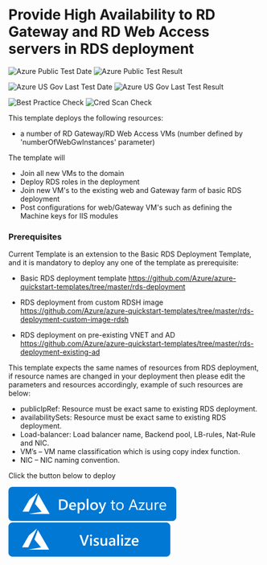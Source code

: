 # Provide High Availability to RD Gateway and RD Web Access servers in RDS deployment

![Azure Public Test Date](https://azurequickstartsservice.blob.core.windows.net/badges/rds-deployment-ha-gateway/PublicLastTestDate.svg)
![Azure Public Test Result](https://azurequickstartsservice.blob.core.windows.net/badges/rds-deployment-ha-gateway/PublicDeployment.svg)

![Azure US Gov Last Test Date](https://azurequickstartsservice.blob.core.windows.net/badges/rds-deployment-ha-gateway/FairfaxLastTestDate.svg)
![Azure US Gov Last Test Result](https://azurequickstartsservice.blob.core.windows.net/badges/rds-deployment-ha-gateway/FairfaxDeployment.svg)

![Best Practice Check](https://azurequickstartsservice.blob.core.windows.net/badges/rds-deployment-ha-gateway/BestPracticeResult.svg)
![Cred Scan Check](https://azurequickstartsservice.blob.core.windows.net/badges/rds-deployment-ha-gateway/CredScanResult.svg)

This template deploys the following resources:

- a number of RD Gateway/RD Web Access VMs (number defined by
  'numberOfWebGwInstances' parameter)

The template will

- Join all new VMs to the domain
- Deploy RDS roles in the deployment
- Join new VM's to the existing web and Gateway farm of basic RDS deployment
- Post configurations for web/Gateway VM's such as defining the Machine keys for
  IIS modules

### Prerequisites

Current Template is an extension to the Basic RDS Deployment Template, and it is
mandatory to deploy any one of the template as prerequisite:

- Basic RDS deployment template
  https://github.com/Azure/azure-quickstart-templates/tree/master/rds-deployment

- RDS deployment from custom RDSH image
  https://github.com/Azure/azure-quickstart-templates/tree/master/rds-deployment-custom-image-rdsh

- RDS deployment on pre-existing VNET and AD
  https://github.com/Azure/azure-quickstart-templates/tree/master/rds-deployment-existing-ad

This template expects the same names of resources from RDS deployment, if
resource names are changed in your deployment then please edit the parameters
and resources accordingly, example of such resources are below:

<ul>
<li>publicIpRef: Resource must be exact same to existing RDS deployment.</li>
<li>availabilitySets: Resource must be exact same to existing RDS deployment.</li>
<li>Load-balancer: Load balancer name, Backend pool, LB-rules, Nat-Rule and NIC.</li>
<li>VM’s – VM name classification which is using copy index function.</li>
<li>NIC – NIC naming convention.</li>
</ul>

Click the button below to deploy

[![Deploy To Azure](https://raw.githubusercontent.com/Azure/azure-quickstart-templates/master/1-CONTRIBUTION-GUIDE/images/deploytoazure.svg?sanitize=true)]("https://portal.azure.com/#create/Microsoft.Template/uri/https%3A%2F%2Fraw.githubusercontent.com%2FAzure%2Fazure-quickstart-templates%2Fmaster%2Frds-deployment-ha-gateway%2Fazuredeploy.json")
[![Visualize](https://raw.githubusercontent.com/Azure/azure-quickstart-templates/master/1-CONTRIBUTION-GUIDE/images/visualizebutton.svg?sanitize=true)]("http://armviz.io/#/?load=https%3A%2F%2Fraw.githubusercontent.com%2FAzure%2Fazure-quickstart-templates%2Fmaster%2Frds-deployment-ha-gateway%2Fazuredeploy.json")
